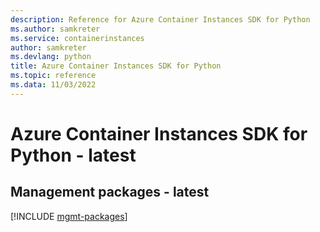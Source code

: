 ```yaml
---
description: Reference for Azure Container Instances SDK for Python
ms.author: samkreter
ms.service: containerinstances
author: samkreter
ms.devlang: python
title: Azure Container Instances SDK for Python
ms.topic: reference
ms.data: 11/03/2022
---
```

# Azure Container Instances SDK for Python - latest

## Management packages - latest
[!INCLUDE [mgmt-packages](container-instances-mgmt-index.md)]